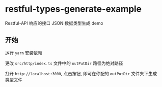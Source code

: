 # restful-types-generate-example

Restful-API 响应的接口 JSON 数据类型生成 demo

## 开始

运行 `yarn` 安装依赖

更改 `src/http/index.ts` 文件中的 `outPutDir` 路径为绝对路径

打开 `http://localhost:3000`, 点击按钮, 即可在你配的 `outPutDir` 文件夹下生成类型文件
